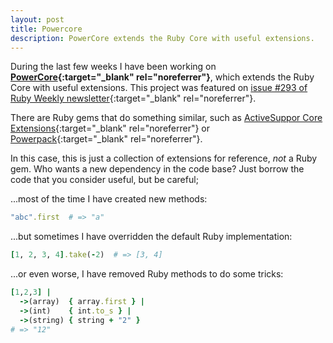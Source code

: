```yaml
---
layout: post
title: Powercore
description: PowerCore extends the Ruby Core with useful extensions.
---
```


During the last few weeks I have been working on **[PowerCore][1]{:target="_blank" rel="noreferrer"}**,
which extends the Ruby Core with useful extensions. This project
was featured on [issue #293 of Ruby Weekly newsletter][4]{:target="_blank" rel="noreferrer"}.

There are Ruby gems that do something similar, such as
[ActiveSuppor Core Extensions][2]{:target="_blank" rel="noreferrer"} or [Powerpack][3]{:target="_blank" rel="noreferrer"}.

In this case, this is just a collection of extensions for reference, *not* a
Ruby gem. Who wants a new dependency in the code base? Just borrow the code
that you consider useful, but be careful;

...most of the time I have created new methods:

```ruby
"abc".first  # => "a"
```

...but sometimes I have overridden the default Ruby implementation:

```ruby
[1, 2, 3, 4].take(-2)  # => [3, 4]
```

...or even worse, I have removed Ruby methods to do some tricks:

```ruby
[1,2,3] |
  ->(array)  { array.first } |
  ->(int)    { int.to_s } |
  ->(string) { string + "2" }
# => "12"
```


[1]: https://github.com/arturoherrero/powercore
[2]: http://edgeguides.rubyonrails.org/active_support_core_extensions.html
[3]: https://github.com/bbatsov/powerpack
[4]: http://rubyweekly.com/issues/293
